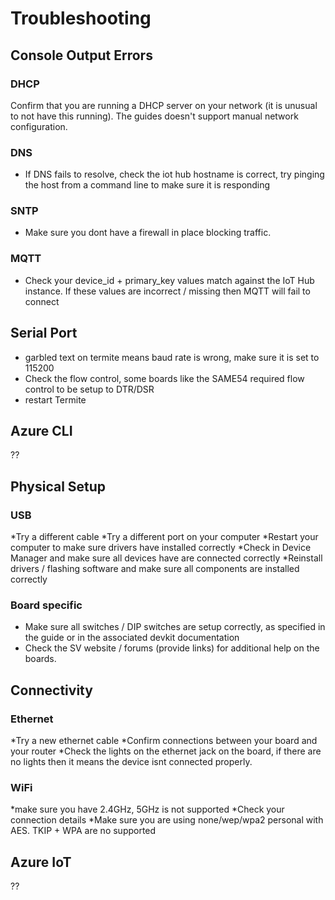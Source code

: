 # Troubleshooting

## Console Output Errors

### DHCP
Confirm that you are running a DHCP server on your network (it is unusual to not have this running). The guides doesn't support manual network configuration.
### DNS
* If DNS fails to resolve, check the iot hub hostname is correct, try pinging the host from a command line to make sure it is responding
### SNTP
* Make sure you dont have a firewall in place blocking traffic.
### MQTT
* Check your device_id + primary_key values match against the IoT Hub instance. If these values are incorrect / missing then MQTT will fail to connect

## Serial Port
* garbled text on termite means baud rate is wrong, make sure it is set to 115200
* Check the flow control, some boards like the SAME54 required flow control to be setup to DTR/DSR
* restart Termite 

## Azure CLI
??

## Physical Setup

### USB
*Try a different cable
*Try a different port on your computer
*Restart your computer to make sure drivers have installed correctly
*Check in Device Manager and make sure all devices have are connected correctly
*Reinstall drivers / flashing software and make sure all components are installed correctly

### Board specific
* Make sure all switches / DIP switches are setup correctly, as specified in the guide or in the associated devkit documentation
* Check the SV website / forums (provide links) for additional help on the boards.

## Connectivity

### Ethernet
*Try a new ethernet cable
*Confirm connections between your board and your router
*Check the lights on the ethernet jack on the board, if there are no lights then it means the device isnt connected properly.

### WiFi
*make sure you have 2.4GHz, 5GHz is not supported
*Check your connection details
*Make sure you are using none/wep/wpa2 personal with AES. TKIP + WPA are no supported

## Azure IoT
??
